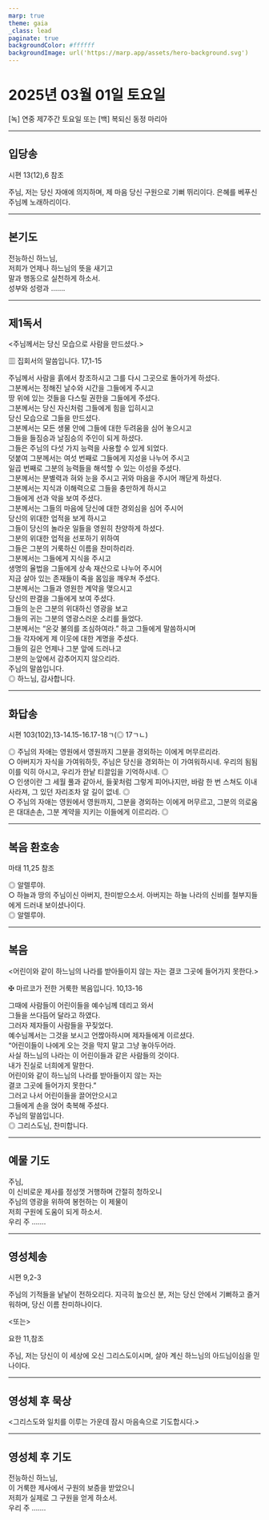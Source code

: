 ```yaml
---
marp: true
theme: gaia
_class: lead
paginate: true
backgroundColor: #ffffff
backgroundImage: url('https://marp.app/assets/hero-background.svg')
---
```


# 2025년 03월 01일 토요일

[녹] 연중 제7주간 토요일 또는 [백] 복되신 동정 마리아  




---

## 입당송

시편 13(12),6 참조

주님, 저는 당신 자애에 의지하며, 제 마음 당신 구원으로 기뻐 뛰리이다. 은혜를 베푸신 주님께 노래하리이다.  
  


---

## 본기도

전능하신 하느님,  
저희가 언제나 하느님의 뜻을 새기고  
말과 행동으로 실천하게 하소서.  
성부와 성령과 …….  
  


---

## 제1독서

<주님께서는 당신 모습으로 사람을 만드셨다.>

▥ 집회서의 말씀입니다. 17,1-15

주님께서 사람을 흙에서 창조하시고 그를 다시 그곳으로 돌아가게 하셨다.  
그분께서는 정해진 날수와 시간을 그들에게 주시고  
땅 위에 있는 것들을 다스릴 권한을 그들에게 주셨다.  
그분께서는 당신 자신처럼 그들에게 힘을 입히시고  
당신 모습으로 그들을 만드셨다.  
그분께서는 모든 생물 안에 그들에 대한 두려움을 심어 놓으시고  
그들을 들짐승과 날짐승의 주인이 되게 하셨다.  
그들은 주님의 다섯 가지 능력을 사용할 수 있게 되었다.  
덧붙여 그분께서는 여섯 번째로 그들에게 지성을 나누어 주시고  
일곱 번째로 그분의 능력들을 해석할 수 있는 이성을 주셨다.  
그분께서는 분별력과 혀와 눈을 주시고 귀와 마음을 주시어 깨닫게 하셨다.  
그분께서는 지식과 이해력으로 그들을 충만하게 하시고  
그들에게 선과 악을 보여 주셨다.  
그분께서는 그들의 마음에 당신에 대한 경외심을 심어 주시어  
당신의 위대한 업적을 보게 하시고  
그들이 당신의 놀라운 일들을 영원히 찬양하게 하셨다.  
그분의 위대한 업적을 선포하기 위하여  
그들은 그분의 거룩하신 이름을 찬미하리라.  
그분께서는 그들에게 지식을 주시고  
생명의 율법을 그들에게 상속 재산으로 나누어 주시어  
지금 살아 있는 존재들이 죽을 몸임을 깨우쳐 주셨다.  
그분께서는 그들과 영원한 계약을 맺으시고  
당신의 판결을 그들에게 보여 주셨다.  
그들의 눈은 그분의 위대하신 영광을 보고  
그들의 귀는 그분의 영광스러운 소리를 들었다.  
그분께서는 “온갖 불의를 조심하여라.” 하고 그들에게 말씀하시며  
그들 각자에게 제 이웃에 대한 계명을 주셨다.  
그들의 길은 언제나 그분 앞에 드러나고  
그분의 눈앞에서 감추어지지 않으리라.  
주님의 말씀입니다.  
◎ 하느님, 감사합니다.  
  


---

## 화답송

시편 103(102),13-14.15-16.17-18ㄱ(◎ 17ㄱㄴ)

◎ 주님의 자애는 영원에서 영원까지 그분을 경외하는 이에게 머무르리라.  
○ 아버지가 자식을 가여워하듯, 주님은 당신을 경외하는 이 가여워하시네. 우리의 됨됨이를 익히 아시고, 우리가 한낱 티끌임을 기억하시네. ◎  
○ 인생이란 그 세월 풀과 같아서, 들꽃처럼 그렇게 피어나지만, 바람 한 번 스쳐도 이내 사라져, 그 있던 자리조차 알 길이 없네. ◎  
○ 주님의 자애는 영원에서 영원까지, 그분을 경외하는 이에게 머무르고, 그분의 의로움은 대대손손, 그분 계약을 지키는 이들에게 이르리라. ◎  
  


---

## 복음 환호송

마태 11,25 참조

◎ 알렐루야.  
○ 하늘과 땅의 주님이신 아버지, 찬미받으소서. 아버지는 하늘 나라의 신비를 철부지들에게 드러내 보이셨나이다.  
◎ 알렐루야.  
  


---

## 복음

<어린이와 같이 하느님의 나라를 받아들이지 않는 자는 결코 그곳에 들어가지 못한다.>

✠ 마르코가 전한 거룩한 복음입니다. 10,13-16

그때에 사람들이 어린이들을 예수님께 데리고 와서  
그들을 쓰다듬어 달라고 하였다.  
그러자 제자들이 사람들을 꾸짖었다.  
예수님께서는 그것을 보시고 언짢아하시며 제자들에게 이르셨다.  
“어린이들이 나에게 오는 것을 막지 말고 그냥 놓아두어라.  
사실 하느님의 나라는 이 어린이들과 같은 사람들의 것이다.  
내가 진실로 너희에게 말한다.  
어린이와 같이 하느님의 나라를 받아들이지 않는 자는  
결코 그곳에 들어가지 못한다.”  
그러고 나서 어린이들을 끌어안으시고  
그들에게 손을 얹어 축복해 주셨다.  
주님의 말씀입니다.  
◎ 그리스도님, 찬미합니다.  
  


---

## 예물 기도

주님,  
이 신비로운 제사를 정성껏 거행하며 간절히 청하오니  
주님의 영광을 위하여 봉헌하는 이 제물이  
저희 구원에 도움이 되게 하소서.  
우리 주 …….  
  


---

## 영성체송

시편 9,2-3

주님의 기적들을 낱낱이 전하오리다. 지극히 높으신 분, 저는 당신 안에서 기뻐하고 즐거워하며, 당신 이름 찬미하나이다.  
  
<또는>  
  
요한 11,참조  
  
주님, 저는 당신이 이 세상에 오신 그리스도이시며, 살아 계신 하느님의 아드님이심을 믿나이다.  


---

## 영성체 후 묵상

<그리스도와 일치를 이루는 가운데 잠시 마음속으로 기도합시다.>  


---

## 영성체 후 기도

전능하신 하느님,  
이 거룩한 제사에서 구원의 보증을 받았으니  
저희가 실제로 그 구원을 얻게 하소서.  
우리 주 …….